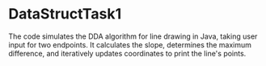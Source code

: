 # DataStructTask1
The code simulates the DDA algorithm for line drawing in Java, taking user input for two endpoints. It calculates the slope, determines the maximum difference, and iteratively updates coordinates to print the line's points.
